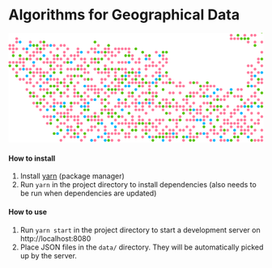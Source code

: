 # Algorithms for Geographical Data

![dots](./dots.png)

#### How to install
1. Install [yarn](https://yarnpkg.com/en/) (package manager)
2. Run `yarn` in the project directory to install dependencies (also needs to be run when dependencies are updated) 

#### How to use
1. Run `yarn start` in the project directory to start a development server on http://localhost:8080
2. Place JSON files in the `data/` directory. They will be automatically picked up by the server.
